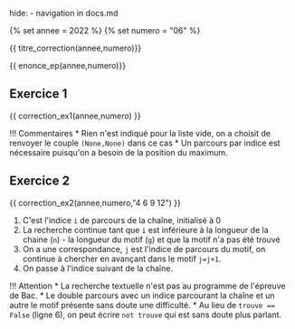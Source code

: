 hide: - navigation  in docs.md

{% set annee = 2022 %}
{% set numero = "06" %}


{{ titre_correction(annee,numero)}}

{{ enonce_ep(annee,numero)}}
 

## Exercice 1

{{ correction_ex1(annee,numero) }}

!!! Commentaires
    * Rien n'est indiqué pour la liste vide, on a choisit de renvoyer le couple `(None,None)` dans ce cas
    * Un parcours par indice est nécessaire puisqu'on a besoin de la position du maximum.


## Exercice 2 
{{ correction_ex2(annee,numero,"4 6 9 12") }}

1. C'est l'indice `i` de parcours de la chaîne, initialisé à 0
2. La recherche continue tant que `i` est inférieure à la longueur de la chaine (`n`) - la longueur du motif (`g`) et que la motif n'a pas été trouvé
3. On a une correspondance, `j` est l'indice de parcours du motif, on continue à chercher en avançant dans le motif `j=j+1`.
4. On passe à l'indice suivant de la chaîne.

!!! Attention
    * La recherche textuelle n'est pas au programme de l'épreuve de Bac.
    * Le double parcours avec un indice parcourant la chaîne et un autre le motif présente sans doute une difficulté.
    * Au lieu de `trouve == False` (ligne 6), on peut écrire `not trouve` qui est sans doute plus parlant.


